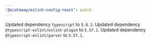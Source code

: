 ```yaml
---
'@scaleway/eslint-config-react': patch
---
```


Updated dependency `typescript` to `5.0.2`.
Updated dependency `@typescript-eslint/eslint-plugin` to `5.57.1`.
Updated dependency `@typescript-eslint/parser` to `5.57.1`.
